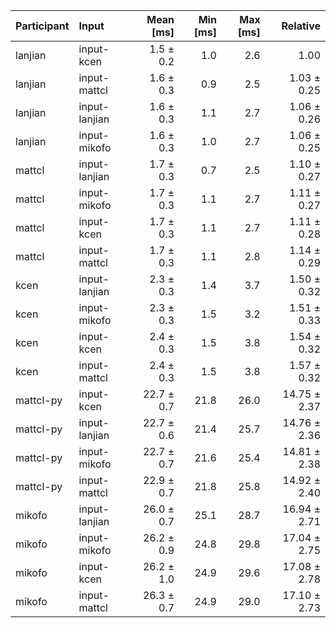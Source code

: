 | Participant | Input | Mean [ms] | Min [ms] | Max [ms] | Relative |
|:---|:---|---:|---:|---:|---:|
| lanjian | input-kcen | 1.5 ± 0.2 | 1.0 | 2.6 | 1.00 |
| lanjian | input-mattcl | 1.6 ± 0.3 | 0.9 | 2.5 | 1.03 ± 0.25 |
| lanjian | input-lanjian | 1.6 ± 0.3 | 1.1 | 2.7 | 1.06 ± 0.26 |
| lanjian | input-mikofo | 1.6 ± 0.3 | 1.0 | 2.7 | 1.06 ± 0.25 |
| mattcl | input-lanjian | 1.7 ± 0.3 | 0.7 | 2.5 | 1.10 ± 0.27 |
| mattcl | input-mikofo | 1.7 ± 0.3 | 1.1 | 2.7 | 1.11 ± 0.27 |
| mattcl | input-kcen | 1.7 ± 0.3 | 1.1 | 2.7 | 1.11 ± 0.28 |
| mattcl | input-mattcl | 1.7 ± 0.3 | 1.1 | 2.8 | 1.14 ± 0.29 |
| kcen | input-lanjian | 2.3 ± 0.3 | 1.4 | 3.7 | 1.50 ± 0.32 |
| kcen | input-mikofo | 2.3 ± 0.3 | 1.5 | 3.2 | 1.51 ± 0.33 |
| kcen | input-kcen | 2.4 ± 0.3 | 1.5 | 3.8 | 1.54 ± 0.32 |
| kcen | input-mattcl | 2.4 ± 0.3 | 1.5 | 3.8 | 1.57 ± 0.32 |
| mattcl-py | input-kcen | 22.7 ± 0.7 | 21.8 | 26.0 | 14.75 ± 2.37 |
| mattcl-py | input-lanjian | 22.7 ± 0.6 | 21.4 | 25.7 | 14.76 ± 2.36 |
| mattcl-py | input-mikofo | 22.7 ± 0.7 | 21.6 | 25.4 | 14.81 ± 2.38 |
| mattcl-py | input-mattcl | 22.9 ± 0.7 | 21.8 | 25.8 | 14.92 ± 2.40 |
| mikofo | input-lanjian | 26.0 ± 0.7 | 25.1 | 28.7 | 16.94 ± 2.71 |
| mikofo | input-mikofo | 26.2 ± 0.9 | 24.8 | 29.8 | 17.04 ± 2.75 |
| mikofo | input-kcen | 26.2 ± 1.0 | 24.9 | 29.6 | 17.08 ± 2.78 |
| mikofo | input-mattcl | 26.3 ± 0.7 | 24.9 | 29.0 | 17.10 ± 2.73 |
